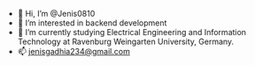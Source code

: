 - 👋 Hi, I’m @Jenis0810
- 👀 I’m interested in backend development
- 🌱 I’m currently studying Electrical Engineering and Information Technology at Ravenburg Weingarten University, Germany.
- 📫 jenisgadhia234@gmail.com

<!---
Jenis0810/Jenis0810 is a ✨ special ✨ repository because its `README.md` (this file) appears on your GitHub profile.
You can click the Preview link to take a look at your changes.
--->
